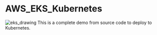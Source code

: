 # AWS_EKS_Kubernetes
![eks_drawing](https://user-images.githubusercontent.com/57112052/229644430-f71b7681-3e4d-44ae-8f28-4cd2dfc7ee20.jpg)
This is a complete demo from source code to deploy to Kubernetes. 
